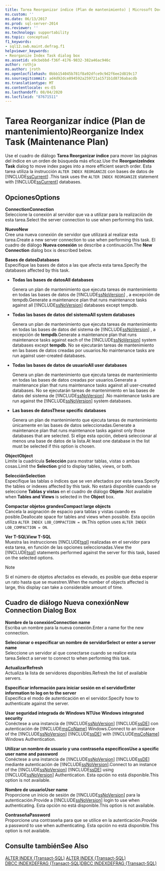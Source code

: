 ```yaml
---
title: Tarea Reorganizar índice (Plan de mantenimiento) | Microsoft Docs
ms.custom: ''
ms.date: 06/13/2017
ms.prod: sql-server-2014
ms.reviewer: ''
ms.technology: supportability
ms.topic: conceptual
f1_keywords:
- sql12.swb.maint.defrag.f1
helpviewer_keywords:
- Reorganize Index Task dialog box
ms.assetid: e9cbebbd-f36f-4176-9832-382a46ac946c
author: rothja
ms.author: jroth
ms.openlocfilehash: 0bbb154045b781f8a92dfce9c9d2f6ee2d819c17
ms.sourcegitcommit: ad4d92dce894592a259721a1571b1d8736abacdb
ms.translationtype: MT
ms.contentlocale: es-ES
ms.lasthandoff: 08/04/2020
ms.locfileid: "87671511"
---
```

# <a name="reorganize-index-task-maintenance-plan"></a><span data-ttu-id="0ca10-102">Tarea Reorganizar índice (Plan de mantenimiento)</span><span class="sxs-lookup"><span data-stu-id="0ca10-102">Reorganize Index Task (Maintenance Plan)</span></span>
  <span data-ttu-id="0ca10-103">Use el cuadro de diálogo **Tarea Reorganizar índice** para mover las páginas del índice en un orden de búsqueda más eficaz.</span><span class="sxs-lookup"><span data-stu-id="0ca10-103">Use the **ReorganizeIndex Task** dialog to move index pages into a more efficient search order.</span></span> <span data-ttu-id="0ca10-104">Esta tarea utiliza la instrucción `ALTER INDEX REORGANIZE` con bases de datos de [!INCLUDE[ssCurrent](../../includes/sscurrent-md.md)] .</span><span class="sxs-lookup"><span data-stu-id="0ca10-104">This task uses the `ALTER INDEX REORGANIZE` statement with [!INCLUDE[ssCurrent](../../includes/sscurrent-md.md)] databases.</span></span>  
  
## <a name="options"></a><span data-ttu-id="0ca10-105">Opciones</span><span class="sxs-lookup"><span data-stu-id="0ca10-105">Options</span></span>  
 <span data-ttu-id="0ca10-106">**Connection**</span><span class="sxs-lookup"><span data-stu-id="0ca10-106">**Connection**</span></span>  
 <span data-ttu-id="0ca10-107">Seleccione la conexión al servidor que va a utilizar para la realización de esta tarea.</span><span class="sxs-lookup"><span data-stu-id="0ca10-107">Select the server connection to use when performing this task.</span></span>  
  
 <span data-ttu-id="0ca10-108">**Nuevo**</span><span class="sxs-lookup"><span data-stu-id="0ca10-108">**New**</span></span>  
 <span data-ttu-id="0ca10-109">Cree una nueva conexión de servidor que utilizará al realizar esta tarea.</span><span class="sxs-lookup"><span data-stu-id="0ca10-109">Create a new server connection to use when performing this task.</span></span> <span data-ttu-id="0ca10-110">El cuadro de diálogo **Nueva conexión** se describe a continuación.</span><span class="sxs-lookup"><span data-stu-id="0ca10-110">The **New Connection** dialog box is described below.</span></span>  
  
 <span data-ttu-id="0ca10-111">**Bases de datos**</span><span class="sxs-lookup"><span data-stu-id="0ca10-111">**Databases**</span></span>  
 <span data-ttu-id="0ca10-112">Especifique las bases de datos a las que afecta esta tarea.</span><span class="sxs-lookup"><span data-stu-id="0ca10-112">Specify the databases affected by this task.</span></span>  
  
-   <span data-ttu-id="0ca10-113">**Todas las bases de datos**</span><span class="sxs-lookup"><span data-stu-id="0ca10-113">**All databases**</span></span>  
  
     <span data-ttu-id="0ca10-114">Genera un plan de mantenimiento que ejecuta tareas de mantenimiento en todas las bases de datos de [!INCLUDE[ssNoVersion](../../includes/ssnoversion-md.md)] , a excepción de tempdb.</span><span class="sxs-lookup"><span data-stu-id="0ca10-114">Generate a maintenance plan that runs maintenance tasks against all [!INCLUDE[ssNoVersion](../../includes/ssnoversion-md.md)] databases except tempdb.</span></span>  
  
-   <span data-ttu-id="0ca10-115">**Todas las bases de datos del sistema**</span><span class="sxs-lookup"><span data-stu-id="0ca10-115">**All system databases**</span></span>  
  
     <span data-ttu-id="0ca10-116">Genera un plan de mantenimiento que ejecuta tareas de mantenimiento en todas las bases de datos del sistema de [!INCLUDE[ssNoVersion](../../includes/ssnoversion-md.md)] , a excepción de **tempdb**.</span><span class="sxs-lookup"><span data-stu-id="0ca10-116">Generate a maintenance plan that runs maintenance tasks against each of the [!INCLUDE[ssNoVersion](../../includes/ssnoversion-md.md)] system databases except **tempdb**.</span></span> <span data-ttu-id="0ca10-117">No se ejecutarán tareas de mantenimiento en las bases de datos creadas por usuarios.</span><span class="sxs-lookup"><span data-stu-id="0ca10-117">No maintenance tasks are run against user-created databases.</span></span>  
  
-   <span data-ttu-id="0ca10-118">**Todas las bases de datos de usuario**</span><span class="sxs-lookup"><span data-stu-id="0ca10-118">**All user databases**</span></span>  
  
     <span data-ttu-id="0ca10-119">Genera un plan de mantenimiento que ejecuta tareas de mantenimiento en todas las bases de datos creadas por usuarios.</span><span class="sxs-lookup"><span data-stu-id="0ca10-119">Generate a maintenance plan that runs maintenance tasks against all user-created databases.</span></span> <span data-ttu-id="0ca10-120">No se ejecutarán tareas de mantenimiento en las bases de datos del sistema de [!INCLUDE[ssNoVersion](../../includes/ssnoversion-md.md)] .</span><span class="sxs-lookup"><span data-stu-id="0ca10-120">No maintenance tasks are run against the [!INCLUDE[ssNoVersion](../../includes/ssnoversion-md.md)] system databases.</span></span>  
  
-   <span data-ttu-id="0ca10-121">**Las bases de datos**</span><span class="sxs-lookup"><span data-stu-id="0ca10-121">**These specific databases**</span></span>  
  
     <span data-ttu-id="0ca10-122">Genera un plan de mantenimiento que ejecuta tareas de mantenimiento únicamente en las bases de datos seleccionadas.</span><span class="sxs-lookup"><span data-stu-id="0ca10-122">Generate a maintenance plan that runs maintenance tasks against only those databases that are selected.</span></span> <span data-ttu-id="0ca10-123">Si elige esta opción, deberá seleccionar al menos una base de datos de la lista.</span><span class="sxs-lookup"><span data-stu-id="0ca10-123">At least one database in the list must be selected if this option is chosen.</span></span>  
  
 <span data-ttu-id="0ca10-124">**Object**</span><span class="sxs-lookup"><span data-stu-id="0ca10-124">**Object**</span></span>  
 <span data-ttu-id="0ca10-125">Limite la cuadrícula **Selección** para mostrar tablas, vistas o ambas cosas.</span><span class="sxs-lookup"><span data-stu-id="0ca10-125">Limit the **Selection** grid to display tables, views, or both.</span></span>  
  
 <span data-ttu-id="0ca10-126">**Selección**</span><span class="sxs-lookup"><span data-stu-id="0ca10-126">**Selection**</span></span>  
 <span data-ttu-id="0ca10-127">Especifique las tablas o índices que se ven afectados por esta tarea.</span><span class="sxs-lookup"><span data-stu-id="0ca10-127">Specify the tables or indexes affected by this task.</span></span> <span data-ttu-id="0ca10-128">No estará disponible cuando se seleccione **Tablas y vistas** en el cuadro de diálogo **Objeto** .</span><span class="sxs-lookup"><span data-stu-id="0ca10-128">Not available when **Tables and Views** is selected in the **Object** box.</span></span>  
  
 <span data-ttu-id="0ca10-129">**Compactar objetos grandes**</span><span class="sxs-lookup"><span data-stu-id="0ca10-129">**Compact large objects**</span></span>  
 <span data-ttu-id="0ca10-130">Cancela la asignación de espacio para tablas y vistas cuando es posible.</span><span class="sxs-lookup"><span data-stu-id="0ca10-130">Deallocate space for tables and views when possible.</span></span> <span data-ttu-id="0ca10-131">Esta opción utiliza `ALTER INDEX LOB_COMPACTION = ON`.</span><span class="sxs-lookup"><span data-stu-id="0ca10-131">This option uses `ALTER INDEX LOB_COMPACTION = ON`.</span></span>  
  
 <span data-ttu-id="0ca10-132">**Ver T-SQL**</span><span class="sxs-lookup"><span data-stu-id="0ca10-132">**View T-SQL**</span></span>  
 <span data-ttu-id="0ca10-133">Muestra las instrucciones [!INCLUDE[tsql](../../includes/tsql-md.md)] realizadas en el servidor para esta tarea, en función de las opciones seleccionadas.</span><span class="sxs-lookup"><span data-stu-id="0ca10-133">View the [!INCLUDE[tsql](../../includes/tsql-md.md)] statements performed against the server for this task, based on the selected options.</span></span>  
  
> [!NOTE]  
>  <span data-ttu-id="0ca10-134">Si el número de objetos afectados es elevado, es posible que deba esperar un rato hasta que se muestren.</span><span class="sxs-lookup"><span data-stu-id="0ca10-134">When the number of objects affected is large, this display can take a considerable amount of time.</span></span>  
  
## <a name="new-connection-dialog-box"></a><span data-ttu-id="0ca10-135">Cuadro de diálogo Nueva conexión</span><span class="sxs-lookup"><span data-stu-id="0ca10-135">New Connection Dialog Box</span></span>  
 <span data-ttu-id="0ca10-136">**Nombre de la conexión**</span><span class="sxs-lookup"><span data-stu-id="0ca10-136">**Connection name**</span></span>  
 <span data-ttu-id="0ca10-137">Escriba un nombre para la nueva conexión.</span><span class="sxs-lookup"><span data-stu-id="0ca10-137">Enter a name for the new connection.</span></span>  
  
 <span data-ttu-id="0ca10-138">**Seleccionar o especificar un nombre de servidor**</span><span class="sxs-lookup"><span data-stu-id="0ca10-138">**Select or enter a server name**</span></span>  
 <span data-ttu-id="0ca10-139">Seleccione un servidor al que conectarse cuando se realice esta tarea.</span><span class="sxs-lookup"><span data-stu-id="0ca10-139">Select a server to connect to when performing this task.</span></span>  
  
 <span data-ttu-id="0ca10-140">**Actualizar**</span><span class="sxs-lookup"><span data-stu-id="0ca10-140">**Refresh**</span></span>  
 <span data-ttu-id="0ca10-141">Actualiza la lista de servidores disponibles.</span><span class="sxs-lookup"><span data-stu-id="0ca10-141">Refresh the list of available servers.</span></span>  
  
 <span data-ttu-id="0ca10-142">**Especificar información para iniciar sesión en el servidor**</span><span class="sxs-lookup"><span data-stu-id="0ca10-142">**Enter information to log on to the server**</span></span>  
 <span data-ttu-id="0ca10-143">Especifica el modo de autenticación en el servidor.</span><span class="sxs-lookup"><span data-stu-id="0ca10-143">Specify how to authenticate against the server.</span></span>  
  
 <span data-ttu-id="0ca10-144">**Usar seguridad integrada de Windows NT**</span><span class="sxs-lookup"><span data-stu-id="0ca10-144">**Use Windows integrated security**</span></span>  
 <span data-ttu-id="0ca10-145">Conéctese a una instancia de [!INCLUDE[ssNoVersion](../../includes/ssnoversion-md.md)] [!INCLUDE[ssDE](../../includes/ssde-md.md)] con autenticación de [!INCLUDE[msCoName](../../includes/msconame-md.md)] Windows.</span><span class="sxs-lookup"><span data-stu-id="0ca10-145">Connect to an instance of the [!INCLUDE[ssNoVersion](../../includes/ssnoversion-md.md)] [!INCLUDE[ssDE](../../includes/ssde-md.md)] with [!INCLUDE[msCoName](../../includes/msconame-md.md)] Windows Authentication.</span></span>  
  
 <span data-ttu-id="0ca10-146">**Utilizar un nombre de usuario y una contraseña específicos**</span><span class="sxs-lookup"><span data-stu-id="0ca10-146">**Use a specific user name and password**</span></span>  
 <span data-ttu-id="0ca10-147">Conéctese a una instancia de [!INCLUDE[ssNoVersion](../../includes/ssnoversion-md.md)] [!INCLUDE[ssDE](../../includes/ssde-md.md)] mediante autenticación de [!INCLUDE[ssNoVersion](../../includes/ssnoversion-md.md)].</span><span class="sxs-lookup"><span data-stu-id="0ca10-147">Connect to an instance of the [!INCLUDE[ssNoVersion](../../includes/ssnoversion-md.md)] [!INCLUDE[ssDE](../../includes/ssde-md.md)] using [!INCLUDE[ssNoVersion](../../includes/ssnoversion-md.md)] Authentication.</span></span> <span data-ttu-id="0ca10-148">Esta opción no está disponible.</span><span class="sxs-lookup"><span data-stu-id="0ca10-148">This option is not available.</span></span>  
  
 <span data-ttu-id="0ca10-149">**Nombre de usuario**</span><span class="sxs-lookup"><span data-stu-id="0ca10-149">**User name**</span></span>  
 <span data-ttu-id="0ca10-150">Proporcione un inicio de sesión de [!INCLUDE[ssNoVersion](../../includes/ssnoversion-md.md)] para la autenticación.</span><span class="sxs-lookup"><span data-stu-id="0ca10-150">Provide a [!INCLUDE[ssNoVersion](../../includes/ssnoversion-md.md)] login to use when authenticating.</span></span> <span data-ttu-id="0ca10-151">Esta opción no está disponible.</span><span class="sxs-lookup"><span data-stu-id="0ca10-151">This option is not available.</span></span>  
  
 <span data-ttu-id="0ca10-152">**Contraseña**</span><span class="sxs-lookup"><span data-stu-id="0ca10-152">**Password**</span></span>  
 <span data-ttu-id="0ca10-153">Proporcione una contraseña para que se utilice en la autenticación.</span><span class="sxs-lookup"><span data-stu-id="0ca10-153">Provide a password to use when authenticating.</span></span> <span data-ttu-id="0ca10-154">Esta opción no está disponible.</span><span class="sxs-lookup"><span data-stu-id="0ca10-154">This option is not available.</span></span>  
  
## <a name="see-also"></a><span data-ttu-id="0ca10-155">Consulte también</span><span class="sxs-lookup"><span data-stu-id="0ca10-155">See Also</span></span>  
 <span data-ttu-id="0ca10-156">[ALTER INDEX &#40;Transact-SQL&#41;](/sql/t-sql/statements/alter-index-transact-sql) </span><span class="sxs-lookup"><span data-stu-id="0ca10-156">[ALTER INDEX &#40;Transact-SQL&#41;](/sql/t-sql/statements/alter-index-transact-sql) </span></span>  
 [<span data-ttu-id="0ca10-157">DBCC INDEXDEFRAG &#40;Transact-SQL&#41;</span><span class="sxs-lookup"><span data-stu-id="0ca10-157">DBCC INDEXDEFRAG &#40;Transact-SQL&#41;</span></span>](/sql/t-sql/database-console-commands/dbcc-indexdefrag-transact-sql)  
  
  
